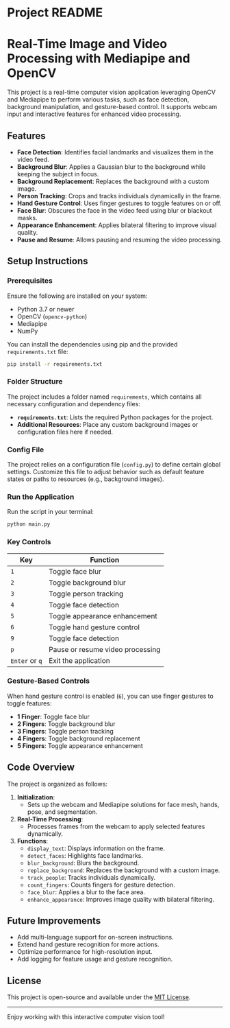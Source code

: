 # Project README

# Real-Time Image and Video Processing with Mediapipe and OpenCV

This project is a real-time computer vision application leveraging OpenCV and Mediapipe to perform various tasks, such as face detection, background manipulation, and gesture-based control. It supports webcam input and interactive features for enhanced video processing.

## Features

- **Face Detection**: Identifies facial landmarks and visualizes them in the video feed.
- **Background Blur**: Applies a Gaussian blur to the background while keeping the subject in focus.
- **Background Replacement**: Replaces the background with a custom image.
- **Person Tracking**: Crops and tracks individuals dynamically in the frame.
- **Hand Gesture Control**: Uses finger gestures to toggle features on or off.
- **Face Blur**: Obscures the face in the video feed using blur or blackout masks.
- **Appearance Enhancement**: Applies bilateral filtering to improve visual quality.
- **Pause and Resume**: Allows pausing and resuming the video processing.

## Setup Instructions

### Prerequisites

Ensure the following are installed on your system:

- Python 3.7 or newer
- OpenCV (`opencv-python`)
- Mediapipe
- NumPy

You can install the dependencies using pip and the provided `requirements.txt` file:

```bash
pip install -r requirements.txt
```

### Folder Structure

The project includes a folder named `requirements`, which contains all necessary configuration and dependency files:

- **`requirements.txt`**: Lists the required Python packages for the project.
- **Additional Resources**: Place any custom background images or configuration files here if needed.

### Config File

The project relies on a configuration file (`config.py`) to define certain global settings. Customize this file to adjust behavior such as default feature states or paths to resources (e.g., background images).

### Run the Application

Run the script in your terminal:

```bash
python main.py
```

### Key Controls

| Key   | Function                           |
|-------|------------------------------------|
| `1`   | Toggle face blur                  |
| `2`   | Toggle background blur            |
| `3`   | Toggle person tracking            |
| `4`   | Toggle face detection             |
| `5`   | Toggle appearance enhancement     |
| `6`   | Toggle hand gesture control       |
| `9`   | Toggle face detection             |
| `p`   | Pause or resume video processing  |
| `Enter` or `q` | Exit the application     |

### Gesture-Based Controls

When hand gesture control is enabled (`6`), you can use finger gestures to toggle features:

- **1 Finger**: Toggle face blur
- **2 Fingers**: Toggle background blur
- **3 Fingers**: Toggle person tracking
- **4 Fingers**: Toggle background replacement
- **5 Fingers**: Toggle appearance enhancement

## Code Overview

The project is organized as follows:

1. **Initialization**:
   - Sets up the webcam and Mediapipe solutions for face mesh, hands, pose, and segmentation.
2. **Real-Time Processing**:
   - Processes frames from the webcam to apply selected features dynamically.
3. **Functions**:
   - `display_text`: Displays information on the frame.
   - `detect_faces`: Highlights face landmarks.
   - `blur_background`: Blurs the background.
   - `replace_background`: Replaces the background with a custom image.
   - `track_people`: Tracks individuals dynamically.
   - `count_fingers`: Counts fingers for gesture detection.
   - `face_blur`: Applies a blur to the face area.
   - `enhance_appearance`: Improves image quality with bilateral filtering.

## Future Improvements

- Add multi-language support for on-screen instructions.
- Extend hand gesture recognition for more actions.
- Optimize performance for high-resolution input.
- Add logging for feature usage and gesture recognition.

## License

This project is open-source and available under the [MIT License](https://opensource.org/licenses/MIT).

---

Enjoy working with this interactive computer vision tool!
